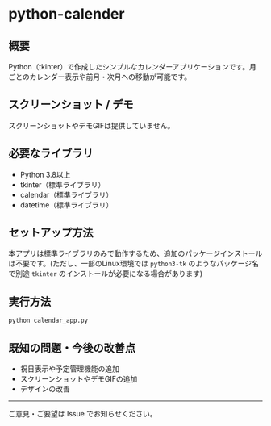 # python-calender

## 概要
Python（tkinter）で作成したシンプルなカレンダーアプリケーションです。月ごとのカレンダー表示や前月・次月への移動が可能です。

## スクリーンショット / デモ
スクリーンショットやデモGIFは提供していません。

## 必要なライブラリ
- Python 3.8以上
- tkinter（標準ライブラリ）
- calendar（標準ライブラリ）
- datetime（標準ライブラリ）

## セットアップ方法
本アプリは標準ライブラリのみで動作するため、追加のパッケージインストールは不要です。(ただし、一部のLinux環境では `python3-tk` のようなパッケージ名で別途 `tkinter` のインストールが必要になる場合があります)

## 実行方法
```bash
python calendar_app.py
```

## 既知の問題・今後の改善点
- 祝日表示や予定管理機能の追加
- スクリーンショットやデモGIFの追加
- デザインの改善

---
ご意見・ご要望は Issue でお知らせください。
